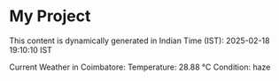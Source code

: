 # My Project

This content is dynamically generated in Indian Time (IST): 2025-02-18 19:10:10 IST


Current Weather in Coimbatore:
Temperature: 28.88 °C
Condition: haze
